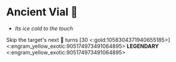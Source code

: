 # **Ancient Vial** 🧪
- *Its ice cold to the touch*

Skip the target's next 👥 turns [30 <:gold:1058304371940655185>]
<:engram_yellow_exotic:905174973491064895> __LEGENDARY__ <:engram_yellow_exotic:905174973491064895>
